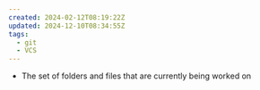 ```yaml
---
created: 2024-02-12T08:19:22Z
updated: 2024-12-10T08:34:55Z
tags:
  - git
  - VCS
---
```

- The set of folders and files that are currently being worked on